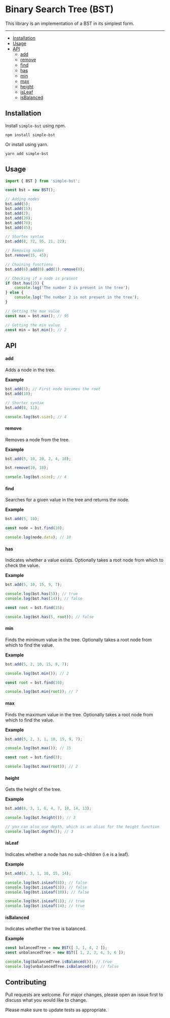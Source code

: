 # Binary Search Tree (BST)

This library is an implementation of a BST in its simplest form.

---

- [Installation](#installation)
- [Usage](#usage)
- [API](#api)
  - [add](#add)
  - [remove](#remove)
  - [find](#find)
  - [has](#has)
  - [min](#min)
  - [max](#max)
  - [height](#height)
  - [isLeaf](#isLeaf)
  - [isBalanced](#isBalanced)

## Installation

Install `simple-bst` using npm.

```shell
npm install simple-bst
```

Or install using yarn.

```shell
yarn add simple-bst
```

## Usage

```JavaScript
import { BST } from 'simple-bst';

const bst = new BST();

// Adding nodes
bst.add(5);
bst.add(15);
bst.add(2);
bst.add(20);
bst.add(70);
bst.add(45);

// Shortex syntax
bst.add(8, 72, 95, 21, 22);

// Removing nodes
bst.remove(15, 45);

// Chaining functions
bst.add(6).add(8).add(1).remove(8);

// Checking if a node is present
if (bst.has(2)) {
    console.log('The number 2 is present in the tree');
} else {
    console.log('The number 2 is not present in the tree');
}

// Getting the max value
const max = bst.max(); // 95

// Getting the min value
const min = bst.min(); // 2
```

## API

#### add
Adds a node in the tree.

**Example**

```JavaScript
bst.add(5); // First node becomes the root
bst.add(10);

// Shorter syntax
bst.add(8, 11);

console.log(bst.size); // 4
```

#### remove
Removes a node from the tree.

**Example**

```JavaScript
bst.add(5, 10, 20, 2, 4, 18);

bst.remove(10, 18);

console.log(bst.size); // 4
```

#### find
Searches for a given value in the tree and returns the node.

**Example**

```JavaScript
bst.add(5, 10);

const node = bst.find(10);

console.log(node.data); // 10
```

#### has
Indicates whether a value exists. Optionally takes a root node from which to check the value.

**Example**

```JavaScript
bst.add(5, 10, 15, 9, 7);

console.log(bst.has(5)); // true
console.log(bst.has(14)); // false

const root = bst.find(15);

console.log(bst.has(5, root)); // false
```

#### min
Finds the minimum value in the tree. Optionally takes a root node from which to find the value.

**Example**

```JavaScript
bst.add(5, 2, 10, 15, 9, 7);

console.log(bst.min()); // 2

const root = bst.find(10);

console.log(bst.min(root)); // 7
```

#### max
Finds the maximum value in the tree. Optionally takes a root node from which to find the value.

**Example**

```JavaScript
bst.add(5, 2, 3, 1, 10, 15, 9, 7);

console.log(bst.max()); // 15

const root = bst.find(3);

console.log(bst.max(root)); // 2
```

#### height
Gets the height of the tree.

**Example**

```JavaScript
bst.add(8, 3, 1, 6, 4, 7, 10, 14, 13);

console.log(bst.height()); // 3

// you can also use depth, which is an alias for the height function
console.log(bst.depth()); // 3
```

#### isLeaf
Indicates whether a node has no sub-children (i.e is a leaf).

**Example**

```JavaScript
bst.add(8, 3, 1, 10, 15, 14);

console.log(bst.isLeaf(8)); // false
console.log(bst.isLeaf(3)); // false
console.log(bst.isLeaf(10)); // false

console.log(bst.isLeaf(1)); // true
console.log(bst.isLeaf(14); // true
```

#### isBalanced
Indicates whether the tree is balanced.

**Example**

```JavaScript
const balancedTree = new BST([ 3, 1, 4, 2 ]);
const unbalancedTree = new BST([ 1, 2, 3, 4, 5, 6 ]);

console.log(balancedTree.isBalanced()); // true
console.log(unbalancedTree.isBalanced()); // false
```

## Contributing
Pull requests are welcome. For major changes, please open an issue first to discuss what you would like to change.

Please make sure to update tests as appropriate.
